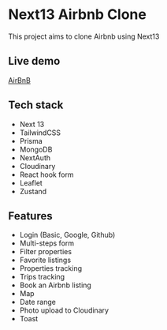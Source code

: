 # Next13 Airbnb Clone 

This project aims to clone Airbnb using Next13

## Live demo
[AirBnB](https://next13-abnb-clone.vercel.app/)

## Tech stack
- Next 13
- TailwindCSS
- Prisma
- MongoDB
- NextAuth
- Cloudinary
- React hook form
- Leaflet
- Zustand

## Features
- Login (Basic, Google, Github)
- Multi-steps form
- Filter properties
- Favorite listings
- Properties tracking
- Trips tracking
- Book an Airbnb listing
- Map
- Date range
- Photo upload to Cloudinary
- Toast


